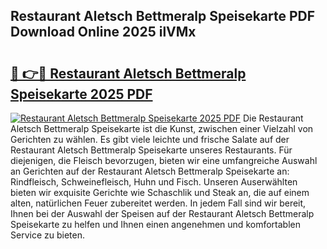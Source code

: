 ## Restaurant Aletsch Bettmeralp Speisekarte PDF Download Online 2025 ilVMx

# <h2><a href="http://gcajrzj.nevu.top/?p=Restaurant+Aletsch+Bettmeralp+Speisekarte">🔗 👉🔴 Restaurant Aletsch Bettmeralp Speisekarte 2025 PDF</a></h2>

[![Restaurant Aletsch Bettmeralp Speisekarte 2025 PDF](https://i.imgur.com/dBaPXMq.png)](http://gcajrzj.nevu.top/?p=Restaurant+Aletsch+Bettmeralp+Speisekarte)
Die Restaurant Aletsch Bettmeralp Speisekarte ist die Kunst, zwischen einer Vielzahl von Gerichten zu wählen. Es gibt viele leichte und frische Salate auf der Restaurant Aletsch Bettmeralp Speisekarte unseres Restaurants. Für diejenigen, die Fleisch bevorzugen, bieten wir eine umfangreiche Auswahl an Gerichten auf der Restaurant Aletsch Bettmeralp Speisekarte an: Rindfleisch, Schweinefleisch, Huhn und Fisch. Unseren Auserwählten bieten wir exquisite Gerichte wie Schaschlik und Steak an, die auf einem alten, natürlichen Feuer zubereitet werden. In jedem Fall sind wir bereit, Ihnen bei der Auswahl der Speisen auf der Restaurant Aletsch Bettmeralp Speisekarte zu helfen und Ihnen einen angenehmen und komfortablen Service zu bieten.
